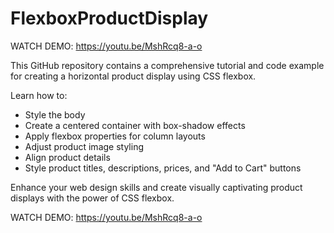 # FlexboxProductDisplay

WATCH DEMO: https://youtu.be/MshRcq8-a-o

This GitHub repository contains a comprehensive tutorial and code example for creating a horizontal product display using CSS flexbox. 

Learn how to:
- Style the body
- Create a centered container with box-shadow effects
- Apply flexbox properties for column layouts
- Adjust product image styling
- Align product details
- Style product titles, descriptions, prices, and "Add to Cart" buttons

Enhance your web design skills and create visually captivating product displays with the power of CSS flexbox.

WATCH DEMO: https://youtu.be/MshRcq8-a-o

